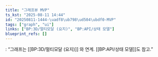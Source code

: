 ```yaml
---
title: "그래프뷰 MVP"
ts_kst: "2025-08-11 14:44"
id: "20250811-1444-\uadf8\ub798\ud504\ubdf0-MVP"
tags: ["graph", "ui"]
links: ["BP:3D/멀티모달 (요지)", "BP:API/상태 모델"]
blueprint_refs: []
---
```


: “그래프는 [[BP:3D/멀티모달 (요지)]] 와 연계. [[BP:API/상태 모델]]도 참고.”


